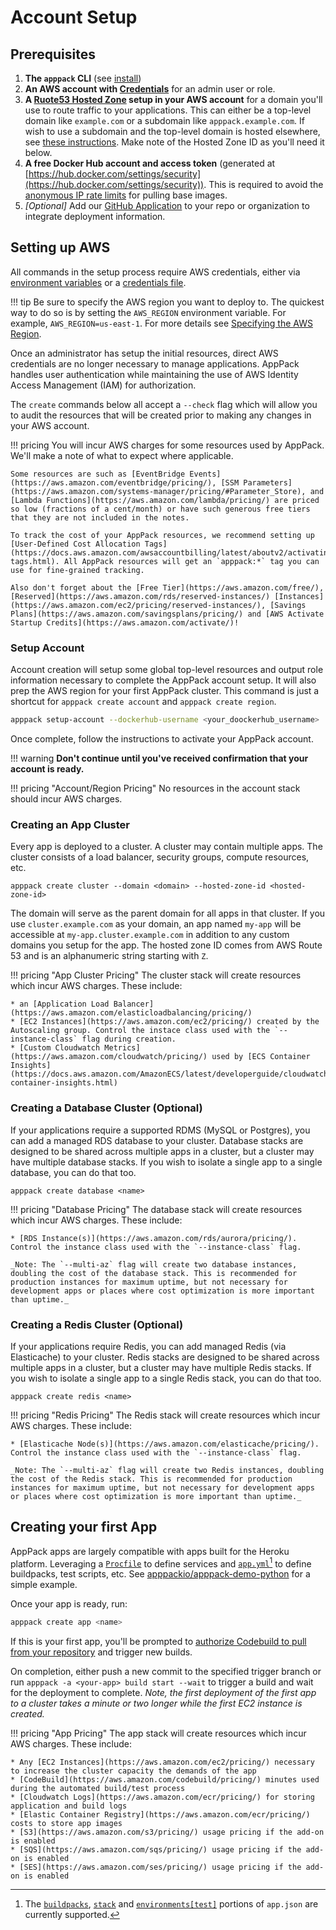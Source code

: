 # Account Setup

## Prerequisites

1. **The `apppack` CLI** (see [install](install.md))
2. **An AWS account with [Credentials](https://boto3.amazonaws.com/v1/documentation/api/latest/guide/credentials.html)** for an admin user or role.
3. **A [Ruote53 Hosted Zone](https://docs.aws.amazon.com/Route53/latest/DeveloperGuide/CreatingHostedZone.html) setup in your AWS account** for a domain you'll use to route traffic to your applications. This can either be a top-level domain like `example.com` or a subdomain like `apppack.example.com`. If wish to use a subdomain and the top-level domain is hosted elsewhere, see [these instructions](https://docs.aws.amazon.com/Route53/latest/DeveloperGuide/CreatingNewSubdomain.html). Make note of the Hosted Zone ID as you'll need it below.
4. **A free Docker Hub account and access token** (generated at [https://hub.docker.com/settings/security](https://hub.docker.com/settings/security)). This is required to avoid the [anonymous IP rate limits](https://docs.docker.com/docker-hub/download-rate-limit/) for pulling base images.
5. _[Optional]_ Add our [GitHub Application](https://github.com/apps/apppack-io) to your repo or organization to integrate deployment information.

## Setting up AWS

All commands in the setup process require AWS credentials, either via [environment variables](https://docs.aws.amazon.com/sdk-for-go/v1/developer-guide/configuring-sdk.html#environment-variables) or a [credentials file](https://docs.aws.amazon.com/sdk-for-go/v1/developer-guide/configuring-sdk.html#shared-credentials-file).

!!! tip
    Be sure to specify the AWS region you want to deploy to. The quickest way to do so is by setting the `AWS_REGION` environment variable. For example, `AWS_REGION=us-east-1`. For more details see [Specifying the AWS Region](https://docs.aws.amazon.com/sdk-for-go/v1/developer-guide/configuring-sdk.html#specifying-the-region).

Once an administrator has setup the initial resources, direct AWS credentials are no longer necessary to manage applications. AppPack handles user authentication while maintaining the use of AWS Identity Access Management (IAM) for authorization.

The `create` commands below all accept a `--check` flag which will allow you to audit the resources that will be created prior to making any changes in your AWS account.

!!! pricing
    You will incur AWS charges for some resources used by AppPack. We'll make a note of what to expect where applicable.
    
    Some resources are such as [EventBridge Events](https://aws.amazon.com/eventbridge/pricing/), [SSM Parameters](https://aws.amazon.com/systems-manager/pricing/#Parameter_Store), and [Lambda Functions](https://aws.amazon.com/lambda/pricing/) are priced so low (fractions of a cent/month) or have such generous free tiers that they are not included in the notes.

    To track the cost of your AppPack resources, we recommend setting up [User-Defined Cost Allocation Tags](https://docs.aws.amazon.com/awsaccountbilling/latest/aboutv2/activating-tags.html). All AppPack resources will get an `apppack:*` tag you can use for fine-grained tracking.
    
    Also don't forget about the [Free Tier](https://aws.amazon.com/free/), [Reserved](https://aws.amazon.com/rds/reserved-instances/) [Instances](https://aws.amazon.com/ec2/pricing/reserved-instances/), [Savings Plans](https://aws.amazon.com/savingsplans/pricing/) and [AWS Activate Startup Credits](https://aws.amazon.com/activate/)!


### Setup Account

Account creation will setup some global top-level resources and output role information necessary to complete the AppPack account setup. It will also prep the AWS region for your first AppPack cluster. This command is just a shortcut for `apppack create account` and `apppack create region`.

```bash
apppack setup-account --dockerhub-username <your_doockerhub_username>
```

Once complete, follow the instructions to activate your AppPack account.

!!! warning
    **Don't continue until you've received confirmation that your account is ready.**

!!! pricing "Account/Region Pricing"
    No resources in the account stack should incur AWS charges.

### Creating an App Cluster

Every app is deployed to a cluster. A cluster may contain multiple apps. The cluster consists of a load balancer, security groups, compute resources, etc.

```
apppack create cluster --domain <domain> --hosted-zone-id <hosted-zone-id>
```

The domain will serve as the parent domain for all apps in that cluster. If you use `cluster.example.com` as your domain, an app named `my-app` will be accessible at `my-app.cluster.example.com` in addition to any custom domains you setup for the app. The hosted zone ID comes from AWS Route 53 and is an alphanumeric string starting with `Z`.

!!! pricing "App Cluster Pricing"
    The cluster stack will create resources which incur AWS charges. These include:
    
    * an [Application Load Balancer](https://aws.amazon.com/elasticloadbalancing/pricing/)
    * [EC2 Instances](https://aws.amazon.com/ec2/pricing/) created by the Autoscaling group. Control the instace class used with the `--instance-class` flag during creation.
    * [Custom Cloudwatch Metrics](https://aws.amazon.com/cloudwatch/pricing/) used by [ECS Container Insights](https://docs.aws.amazon.com/AmazonECS/latest/developerguide/cloudwatch-container-insights.html)

### Creating a Database Cluster (Optional)

If your applications require a supported RDMS (MySQL or Postgres), you can add a managed RDS database to your cluster. Database stacks are designed to be shared across multiple apps in a cluster, but a cluster may have multiple database stacks. If you wish to isolate a single app to a single database, you can do that too.

```
apppack create database <name>
```

!!! pricing "Database Pricing"
    The database stack will create resources which incur AWS charges. These include:

    * [RDS Instance(s)](https://aws.amazon.com/rds/aurora/pricing/). Control the instance class used with the `--instance-class` flag.

    _Note: The `--multi-az` flag will create two database instances, doubling the cost of the database stack. This is recommended for production instances for maximum uptime, but not necessary for development apps or places where cost optimization is more important than uptime._ 

### Creating a Redis Cluster (Optional)

If your applications require Redis, you can add managed Redis (via Elasticache) to your cluster. Redis stacks are designed to be shared across multiple apps in a cluster, but a cluster may have multiple Redis stacks. If you wish to isolate a single app to a single Redis stack, you can do that too.

```
apppack create redis <name>
```

!!! pricing "Redis Pricing"
    The Redis stack will create resources which incur AWS charges. These include:

    * [Elasticache Node(s)](https://aws.amazon.com/elasticache/pricing/). Control the instance class used with the `--instance-class` flag.

    _Note: The `--multi-az` flag will create two Redis instances, doubling the cost of the Redis stack. This is recommended for production instances for maximum uptime, but not necessary for development apps or places where cost optimization is more important than uptime._ 

## Creating your first App

AppPack apps are largely compatible with apps built for the Heroku platform. Leveraging a [`Procfile`](https://devcenter.heroku.com/articles/procfile) to define services and [`app.yml`](https://devcenter.heroku.com/articles/app-json-schema)[^1] to define buildpacks, test scripts, etc. See [apppackio/apppack-demo-python](https://github.com/apppackio/apppack-demo-python) for a simple example.

Once your app is ready, run:

```bash
apppack create app <name>
```

If this is your first app, you'll be prompted to [authorize Codebuild to pull from your repository](https://docs.aws.amazon.com/codebuild/latest/userguide/access-tokens.html) and trigger new builds.

On completion, either push a new commit to the specified trigger branch or run `apppack -a <your-app> build start --wait` to trigger a build and wait for the deployment to complete. _Note, the first deployment of the first app to a cluster takes a minute or two longer while the first EC2 instance is created._

!!! pricing "App Pricing"
    The app stack will create resources which incur AWS charges. These include:

    * Any [EC2 Instances](https://aws.amazon.com/ec2/pricing/) necessary to increase the cluster capacity the demands of the app
    * [CodeBuild](https://aws.amazon.com/codebuild/pricing/) minutes used during the automated build/test process
    * [Cloudwatch Logs](https://aws.amazon.com/ecr/pricing/) for storing application and build logs
    * [Elastic Container Registry](https://aws.amazon.com/ecr/pricing/) costs to store app images
    * [S3](https://aws.amazon.com/s3/pricing/) usage pricing if the add-on is enabled
    * [SQS](https://aws.amazon.com/sqs/pricing/) usage pricing if the add-on is enabled
    * [SES](https://aws.amazon.com/ses/pricing/) usage pricing if the add-on is enabled
    


[^1]: The [`buildpacks`](https://devcenter.heroku.com/articles/app-json-schema#buildpacks), [`stack`](https://devcenter.heroku.com/articles/app-json-schema#stack) and [`environments[test]`](https://devcenter.heroku.com/articles/app-json-schema#environments) portions of `app.json` are currently supported.
